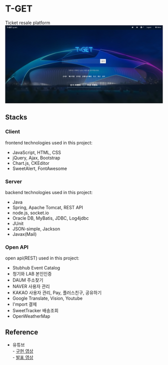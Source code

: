 # T-GET 
Ticket resale platform  
![Alt text](/tgetmain.gif "Optional title")

## Stacks
### Client 
frontend technologies used in this project:

* JavaScript, HTML, CSS
* jQuery, Ajax, Bootstrap
* Chart.js, CKEditor
* SweetAlert, FontAwesome

### Server 
backend technologies used in this project:

* Java
* Spring, Apache Tomcat, REST API
* node.js, socket.io
* Oracle DB, MyBatis, JDBC, Log4jdbc
* JUnit
* JSON-simple, Jackson
* Javax(Mail)

### Open API 
open api(REST) used in this project:

* Stubhub Event Catalog
* 청기와 LAB 본인인증 
* DAUM 주소찾기
* NAVER 사용자 관리
* KAKAO 사용자 관리, Pay, 플러스친구, 공유하기
* Google Translate, Vision, Youtube
* I'mport 결제
* SweetTracker 배송조회 
* OpenWeatherMap 

## Reference
* 유튜브     
         - [구현 영상](https://youtu.be/WkNdfJ11B2M)   
         - [발표 영상](https://www.youtube.com/watch?v=6gp4n4FbjIg)
